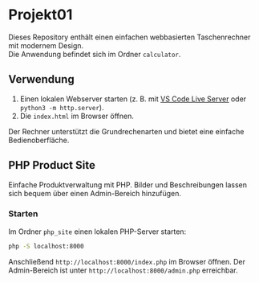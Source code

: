 # Projekt01

Dieses Repository enthält einen einfachen webbasierten Taschenrechner mit modernem Design.  
Die Anwendung befindet sich im Ordner `calculator`.

## Verwendung

1. Einen lokalen Webserver starten (z. B. mit [VS Code Live Server](https://marketplace.visualstudio.com/items?itemName=ritwickdey.LiveServer) oder `python3 -m http.server`).
2. Die `index.html` im Browser öffnen.

Der Rechner unterstützt die Grundrechenarten und bietet eine einfache Bedienoberfläche.

## PHP Product Site

Einfache Produktverwaltung mit PHP. Bilder und Beschreibungen lassen sich 
bequem über einen Admin-Bereich hinzufügen.

### Starten

Im Ordner `php_site` einen lokalen PHP-Server starten:

```bash
php -S localhost:8000
```

Anschließend `http://localhost:8000/index.php` im Browser öffnen.
Der Admin-Bereich ist unter `http://localhost:8000/admin.php` erreichbar.

